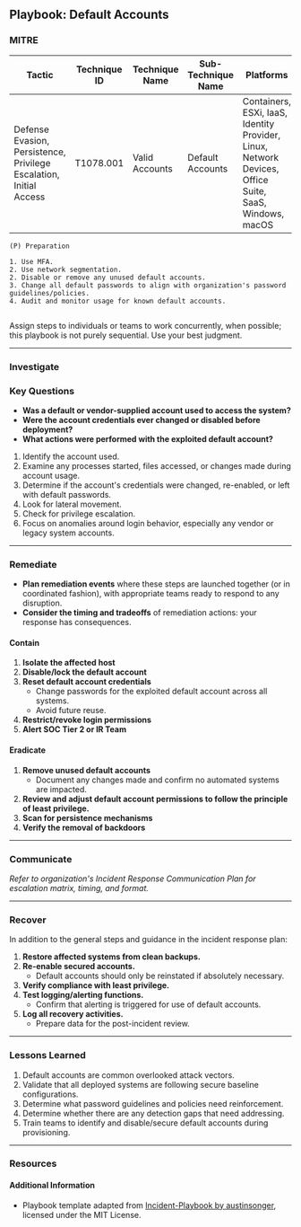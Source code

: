 ## Playbook: Default Accounts
  
### MITRE

| Tactic | Technique ID | Technique Name | Sub-Technique Name | Platforms | Permissions Required |
| ------ | ------------ | -------------- | ------------------ |---------- |--------------------- |
|Defense Evasion, Persistence, Privilege Escalation, Initial Access|T1078.001|Valid Accounts|Default Accounts|Containers, ESXi, IaaS, Identity Provider, Linux, Network Devices, Office Suite, SaaS, Windows, macOS|Access to systems where default credentials are still enabled or unchanged|


```
(P) Preparation

1. Use MFA.
2. Use network segmentation.
2. Disable or remove any unused default accounts.
3. Change all default passwords to align with organization's password guidelines/policies.
4. Audit and monitor usage for known default accounts.
 
```
  
Assign steps to individuals or teams to work concurrently, when possible; this playbook is not purely sequential. Use your best judgment.

--------------

### Investigate

### Key Questions

- **Was a default or vendor-supplied account used to access the system?**
- **Were the account credentials ever changed or disabled before deployment?**
- **What actions were performed with the exploited default account?**

1. Identify the account used.
2. Examine any processes started, files accessed, or changes made during account usage.
3. Determine if the account's credentials were changed, re-enabled, or left with default passwords.
4. Look for lateral movement.
5. Check for privilege escalation.
6. Focus on anomalies around login behavior, especially any vendor or legacy system accounts.

--------------

### Remediate

* **Plan remediation events** where these steps are launched together (or in coordinated fashion), with appropriate teams ready to respond to any disruption.
* **Consider the timing and tradeoffs** of remediation actions: your response has consequences.

#### Contain

1. **Isolate the affected host**
2. **Disable/lock the default account**
3. **Reset default account credentials**
   - Change passwords for the exploited default account across all systems.
   - Avoid future reuse.
4. **Restrict/revoke login permissions**
5. **Alert SOC Tier 2 or IR Team**

#### Eradicate

1. **Remove unused default accounts**
   - Document any changes made and confirm no automated systems are impacted.
2. **Review and adjust default account permissions to follow the principle of least privilege.**
3. **Scan for persistence mechanisms**
4. **Verify the removal of backdoors**

--------------

### Communicate

*Refer to organization's Incident Response Communication Plan for escalation matrix, timing, and format.*    

--------------

### Recover

In addition to the general steps and guidance in the incident response plan:

1. **Restore affected systems from clean backups.**
2. **Re-enable secured accounts.**
   - Default accounts should only be reinstated if absolutely necessary.
3. **Verify compliance with least privilege.**
4. **Test logging/alerting functions.**
   - Confirm that alerting is triggered for use of default accounts.
5. **Log all recovery activities.**
   - Prepare data for the post-incident review.

--------------
  
### Lessons Learned

1. Default accounts are common overlooked attack vectors.
2. Validate that all deployed systems are following secure baseline configurations.
3. Determine what password guidelines and policies need reinforcement.
4. Determine whether there are any detection gaps that need addressing.
5. Train teams to identify and disable/secure default accounts during provisioning.

--------------

### Resources

#### Additional Information

- Playbook template adapted from [Incident-Playbook by austinsonger](https://github.com/austinsonger/Incident-Playbook), licensed under the MIT License.


